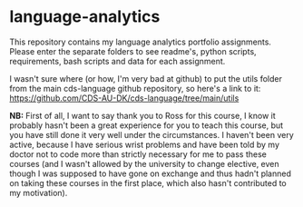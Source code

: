 # language-analytics

This repository contains my language analytics portfolio assignments. Please enter the separate folders to see readme's, python scripts, requirements, bash scripts and data for each assignment.

I wasn't sure where (or how, I'm very bad at github) to put the utils folder from the main cds-language github repository, so here's a link to it: https://github.com/CDS-AU-DK/cds-language/tree/main/utils

**NB:**
First of all, I want to say thank you to Ross for this course, I know it probably hasn't been a great experience for you to teach this course, but you have still done it very well under the circumstances. I haven't been very active, because I have serious wrist problems and have been told by my doctor not to code more than strictly necessary for me to pass these courses (and I wasn't allowed by the university to change elective, even though I was supposed to have gone on exchange and thus hadn't planned on taking these courses in the first place, which also hasn't contributed to my motivation). 


